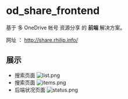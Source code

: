 # od_share_frontend

基于 多 OneDrive 帐号 资源分享 的 **前端** 解决方案。

网址 ： http://share.rhilip.info/

## 展示

 - 搜索页面
    ![list.png](https://i.loli.net/2020/02/16/8VsGze6pdfDIhQa.png)
 - 搜索页面
    ![items.png](https://i.loli.net/2020/02/16/Z7v6qPb5KYMLFfT.png)
 - 后端状况页面
    ![status.png](https://i.loli.net/2020/02/16/d8CvSQEGZot6blw.png)


